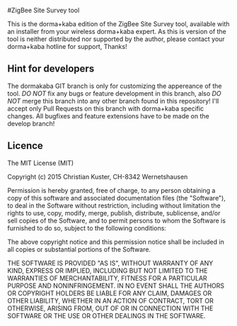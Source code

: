#ZigBee Site Survey tool

This is the dorma+kaba edition of the ZigBee Site Survey tool, available with an installer from your wireless dorma+kaba expert. As this is version of the tool is neither distributed nor supported by the author, please contact your dorma+kaba hotline for support, Thanks!

## Hint for developers

The dormakaba GIT branch is only for customizing the appereance of the tool. _DO NOT_ fix any bugs or feature development in this branch, also _DO NOT_ merge this branch into any other branch found in this repository! I'll accept only Pull Requests on this branch with dorma+kaba specific changes. All bugfixes and feature extensions have to be made on the develop branch!

## Licence
The MIT License (MIT)

Copyright (c) 2015 Christian Kuster, CH-8342 Wernetshausen

Permission is hereby granted, free of charge, to any person obtaining a copy
of this software and associated documentation files (the "Software"), to deal
in the Software without restriction, including without limitation the rights
to use, copy, modify, merge, publish, distribute, sublicense, and/or sell
copies of the Software, and to permit persons to whom the Software is
furnished to do so, subject to the following conditions:

The above copyright notice and this permission notice shall be included in all
copies or substantial portions of the Software.

THE SOFTWARE IS PROVIDED "AS IS", WITHOUT WARRANTY OF ANY KIND, EXPRESS OR
IMPLIED, INCLUDING BUT NOT LIMITED TO THE WARRANTIES OF MERCHANTABILITY,
FITNESS FOR A PARTICULAR PURPOSE AND NONINFRINGEMENT. IN NO EVENT SHALL THE
AUTHORS OR COPYRIGHT HOLDERS BE LIABLE FOR ANY CLAIM, DAMAGES OR OTHER
LIABILITY, WHETHER IN AN ACTION OF CONTRACT, TORT OR OTHERWISE, ARISING FROM,
OUT OF OR IN CONNECTION WITH THE SOFTWARE OR THE USE OR OTHER DEALINGS IN THE
SOFTWARE.

